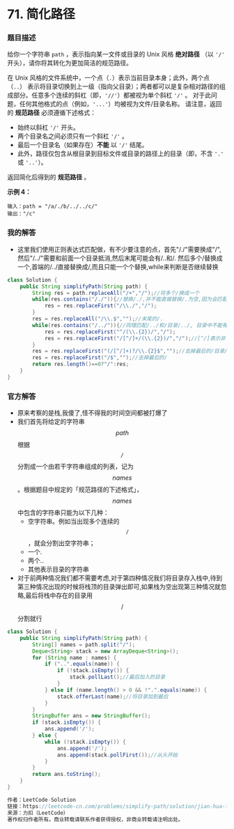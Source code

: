 # 71. 简化路径

### 题目描述

给你一个字符串 `path` ，表示指向某一文件或目录的 Unix 风格 **绝对路径** （以 `'/'` 开头），请你将其转化为更加简洁的规范路径。

在 Unix 风格的文件系统中，一个点（`.`）表示当前目录本身；此外，两个点 （`..`） 表示将目录切换到上一级（指向父目录）；两者都可以是复杂相对路径的组成部分。任意多个连续的斜杠（即，`'//'`）都被视为单个斜杠 `'/'` 。 对于此问题，任何其他格式的点（例如，`'...'`）均被视为文件/目录名称。
请注意，返回的 **规范路径** 必须遵循下述格式：

- 始终以斜杠 `'/'` 开头。
- 两个目录名之间必须只有一个斜杠 `'/'` 。
- 最后一个目录名（如果存在）**不能** 以 `'/'` 结尾。
- 此外，路径仅包含从根目录到目标文件或目录的路径上的目录（即，不含 `'.'` 或 `'..'`）。

返回简化后得到的 **规范路径** 。

 **示例 4：**

```
输入：path = "/a/./b/../../c/"
输出："/c"
```

### 我的解答

- 这里我们使用正则表达式匹配做，有不少要注意的点，首先"/./"需要换成"/",然后"/../"需要和前面一个目录抵消,然后末尾可能会有/..和/. 然后多个/替换成一个,首端的/../直接替换成/,而且只能一个个替换,while来判断是否继续替换

```java
class Solution {
    public String simplifyPath(String path) {
        String res = path.replaceAll("/+","/");//将多个/换成一个
        while(res.contains("/./")){//替换/./,并不能直接替换/.为空,因为会匹配到其他如/..的字符
            res = res.replaceFirst("/\\./","/");
        }
        res = res.replaceAll("/\\.$","");//末尾的/.
        while(res.contains("/../")){//同理匹配/../和/目录/../, 目录中不能有/
            res = res.replaceFirst("^/(\\.{2})/","/");
            res = res.replaceFirst("/[^/]+/(\\.{2})/","/");//[^/]表示非
        }
        res = res.replaceFirst("(/[^/]+)?/\\.{2}$","");//去掉最后的/目录/..
        res = res.replaceFirst("/$","");//去掉最后的/
        return res.length()==0?"/":res;
    }
}
```

### 官方解答

- 原来考察的是栈,我傻了,怪不得我的时间空间都被打爆了
- 我们首先将给定的字符串$$ \textit{path}$$ 根据$$ \texttt{/}$$ 分割成一个由若干字符串组成的列表，记为 $$\textit{names}$$。根据题目中规定的「规范路径的下述格式」，$$\textit{names}$$中包含的字符串只能为以下几种：
  - 空字符串。例如当出现多个连续的 $$\texttt{/}$$，就会分割出空字符串；
  - 一个.
  - 两个..
  - 其他表示目录的字符串
- 对于前两种情况我们都不需要考虑,对于第四种情况我们将目录存入栈中,待到第三种情况出现的时候将栈顶的目录弹出即可,如果栈为空出现第三种情况就忽略,最后将栈中存在的目录用$$\text{/}$$分割就行

```java
class Solution {
    public String simplifyPath(String path) {
        String[] names = path.split("/");
        Deque<String> stack = new ArrayDeque<String>();
        for (String name : names) {
            if ("..".equals(name)) {
                if (!stack.isEmpty()) {
                    stack.pollLast();//最后加入的目录
                }
            } else if (name.length() > 0 && !".".equals(name)) {
                stack.offerLast(name);//将目录加到最后
            }
        }
        StringBuffer ans = new StringBuffer();
        if (stack.isEmpty()) {
            ans.append('/');
        } else {
            while (!stack.isEmpty()) {
                ans.append('/');
                ans.append(stack.pollFirst());//从头开始
            }
        }
        return ans.toString();
    }
}

作者：LeetCode-Solution
链接：https://leetcode-cn.com/problems/simplify-path/solution/jian-hua-lu-jing-by-leetcode-solution-aucq/
来源：力扣（LeetCode）
著作权归作者所有。商业转载请联系作者获得授权，非商业转载请注明出处。
```



